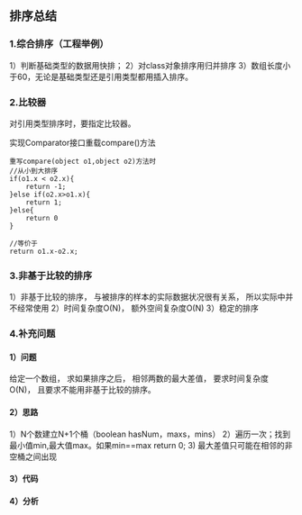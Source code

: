 ## 排序总结 ##

### 1.综合排序（工程举例）
1）判断基础类型的数据用快排；
2）对class对象排序用归并排序
3）数组长度小于60，无论是基础类型还是引用类型都用插入排序。

### 2.比较器
对引用类型排序时，要指定比较器。

实现Comparator<T>接口重载compare()方法

	重写compare(object o1,object o2)方法时
	//从小到大排序
	if(o1.x < o2.x){
		return -1;
	}else if(o2.x>o1.x){
		return 1;
	}else{
		return 0
	}

	//等价于
	return o1.x-o2.x;


### 3.非基于比较的排序

1）非基于比较的排序， 与被排序的样本的实际数据状况很有关系， 所以实际中并不经常使用
2）时间复杂度O(N)， 额外空间复杂度O(N)
3）稳定的排序

### 4.补充问题
#### 1）问题
给定一个数组， 求如果排序之后， 相邻两数的最大差值， 要求时间复杂度O(N)， 且要求不能用非基于比较的排序。
#### 2）思路
1）N个数建立N+1个桶（boolean hasNum，maxs，mins）
2）遍历一次；找到最小值min,最大值max。如果min==max return 0;
3) 最大差值只可能在相邻的非空桶之间出现
#### 3）代码

#### 4）分析
